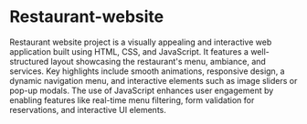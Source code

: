 # Restaurant-website

Restaurant website project is a visually appealing and interactive web application built using HTML, CSS, and JavaScript. 
It features a well-structured layout showcasing the restaurant's menu, ambiance, and services. 
Key highlights include smooth animations, responsive design, a dynamic navigation menu, and interactive elements such as image sliders or pop-up modals. 
The use of JavaScript enhances user engagement by enabling features like real-time menu filtering, form validation for reservations, and interactive UI elements.
